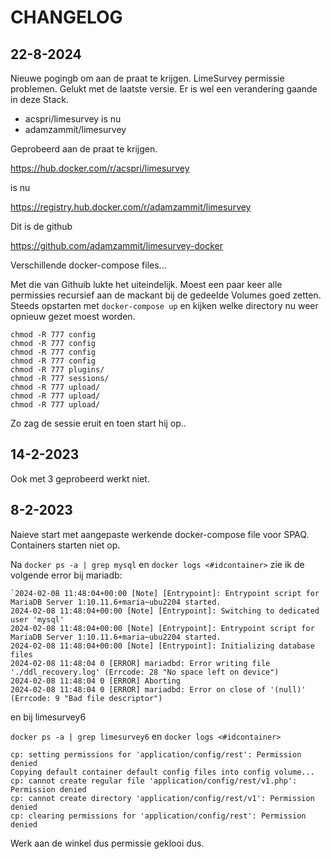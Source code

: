 # CHANGELOG


## 22-8-2024

Nieuwe pogingb om aan de praat te krijgen. LimeSurvey permissie problemen. Gelukt met de laatste versie.
Er is wel een verandering gaande in deze Stack.

- acspri/limesurvey is nu
- adamzammit/limesurvey

Geprobeerd aan de praat te krijgen.


https://hub.docker.com/r/acspri/limesurvey 

is nu

https://registry.hub.docker.com/r/adamzammit/limesurvey

Dit is de github

https://github.com/adamzammit/limesurvey-docker

Verschillende docker-compose files...

Met die van Githuib lukte het uiteindelijk. 
Moest een paar keer alle permissies recursief aan de mackant bij de gedeelde Volumes goed zetten.
Steeds opstarten met `docker-compose up` en kijken welke directory nu weer opnieuw gezet moest worden.

    chmod -R 777 config
    chmod -R 777 config
    chmod -R 777 config
    chmod -R 777 config
    chmod -R 777 plugins/
    chmod -R 777 sessions/
    chmod -R 777 upload/
    chmod -R 777 upload/
    chmod -R 777 upload/
    
Zo zag de sessie eruit en toen start hij op..


## 14-2-2023

Ook met 3 geprobeerd werkt niet.


## 8-2-2023

Naieve start met aangepaste werkende docker-compose file voor SPAQ. Containers starten niet op.

Na `docker ps -a | grep mysql` en `docker logs <#idcontainer>` zie ik de volgende error bij mariadb:


```
`2024-02-08 11:48:04+00:00 [Note] [Entrypoint]: Entrypoint script for MariaDB Server 1:10.11.6+maria~ubu2204 started.
2024-02-08 11:48:04+00:00 [Note] [Entrypoint]: Switching to dedicated user 'mysql'
2024-02-08 11:48:04+00:00 [Note] [Entrypoint]: Entrypoint script for MariaDB Server 1:10.11.6+maria~ubu2204 started.
2024-02-08 11:48:04+00:00 [Note] [Entrypoint]: Initializing database files
2024-02-08 11:48:04 0 [ERROR] mariadbd: Error writing file './ddl_recovery.log' (Errcode: 28 "No space left on device")
2024-02-08 11:48:04 0 [ERROR] Aborting
2024-02-08 11:48:04 0 [ERROR] mariadbd: Error on close of '(null)' (Errcode: 9 "Bad file descriptor")
```

en bij limesurvey6

`docker ps -a | grep limesurvey6` en `docker logs <#idcontainer>`

```
cp: setting permissions for 'application/config/rest': Permission denied
Copying default container default config files into config volume...
cp: cannot create regular file 'application/config/rest/v1.php': Permission denied
cp: cannot create directory 'application/config/rest/v1': Permission denied
cp: clearing permissions for 'application/config/rest': Permission denied

```

Werk aan de winkel dus permissie geklooi dus.